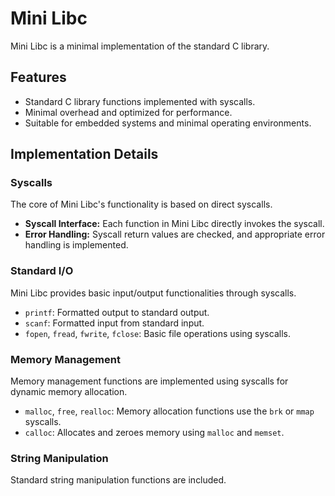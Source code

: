 # Mini Libc

Mini Libc is a minimal implementation of the standard C library.

## Features
- Standard C library functions implemented with syscalls.
- Minimal overhead and optimized for performance.
- Suitable for embedded systems and minimal operating environments.

## Implementation Details

### Syscalls
The core of Mini Libc's functionality is based on direct syscalls.

- **Syscall Interface:** Each function in Mini Libc directly invokes the syscall.
- **Error Handling:** Syscall return values are checked, and appropriate error handling is implemented.

### Standard I/O
Mini Libc provides basic input/output functionalities through syscalls.

- `printf`: Formatted output to standard output.
- `scanf`: Formatted input from standard input.
- `fopen`, `fread`, `fwrite`, `fclose`: Basic file operations using syscalls.

### Memory Management
Memory management functions are implemented using syscalls for dynamic memory allocation.

- `malloc`, `free`, `realloc`: Memory allocation functions use the `brk` or `mmap` syscalls.
- `calloc`: Allocates and zeroes memory using `malloc` and `memset`.

### String Manipulation
Standard string manipulation functions are included.
